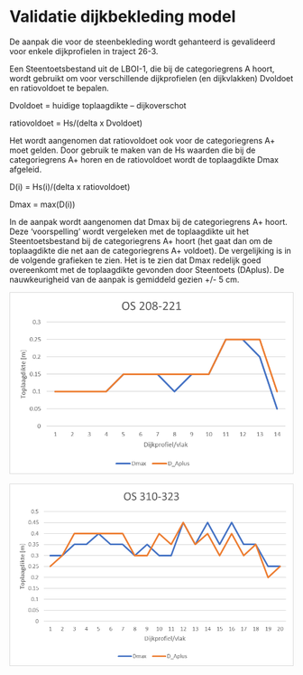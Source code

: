 # Validatie dijkbekleding model

De aanpak die voor de steenbekleding wordt gehanteerd is gevalideerd voor enkele dijkprofielen in traject 26-3.

Een Steentoetsbestand uit de LBOI-1, die bij de categoriegrens A hoort, wordt gebruikt om voor verschillende dijkprofielen (en dijkvlakken) Dvoldoet en ratiovoldoet te bepalen.

Dvoldoet = huidige toplaagdikte – dijkoverschot

ratiovoldoet = Hs/(delta x Dvoldoet)

Het wordt aangenomen dat ratiovoldoet ook voor de categoriegrens A+ moet gelden. Door gebruik te maken van de Hs waarden die bij de categoriegrens A+ horen en de ratiovoldoet wordt de toplaagdikte Dmax afgeleid. 

D(i) = Hs(i)/(delta x ratiovoldoet)

Dmax = max(D(i))

In de aanpak wordt aangenomen dat Dmax bij de categoriegrens A+ hoort. Deze ‘voorspelling’ wordt vergeleken met de toplaagdikte uit het Steentoetsbestand bij de categoriegrens A+ hoort (het gaat dan om de toplaagdikte die net aan de categoriegrens A+ voldoet). De vergelijking is in de volgende grafieken te zien. Het is te zien dat Dmax redelijk goed overeenkomt met de toplaagdikte gevonden door Steentoets (DAplus). De nauwkeurigheid van de aanpak is gemiddeld gezien +/- 5 cm.

![Fig1_betrouwbaarheid_dijkbekleding.png](Fig1_betrouwbaarheid_dijkbekleding.png)

![Fig2_betrouwbaarheid_dijkbekleding.png](Fig2_betrouwbaarheid_dijkbekleding.png)